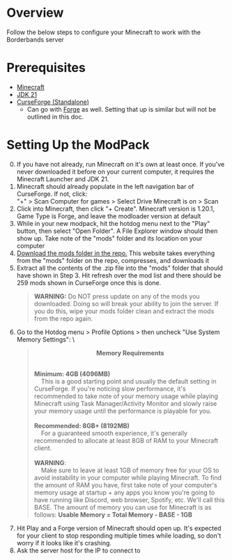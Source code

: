 # Overview
Follow the below steps to configure your Minecraft to work with the Borderbands server

# Prerequisites
- [Minecraft](https://www.minecraft.net/en-us/download)
- [JDK 21](https://www.oracle.com/java/technologies/downloads/#java21)
- [CurseForge (Standalone)](https://www.curseforge.com/download/app#download-options)
    - Can go with [Forge](https://files.minecraftforge.net/net/minecraftforge/forge/index_1.20.1.html) as well. Setting that up is similar but will not be outlined in this doc.

# Setting Up the ModPack
0. If you have not already, run Minecraft on it's own at least once. If you've never downloaded it before on your current computer, it requires the Minecraft Launcher and JDK 21.
1. Minecraft should already populate in the left navigation bar of CurseForge. If not, click: \
"+" > Scan Computer for games > Select Drive Minecraft is on > Scan
2. Click into Minecraft, then click "+ Create". Minecraft version is 1.20.1, Game Type is Forge, and leave the modloader version at default
3. While in your new modpack, hit the hotdog menu next to the "Play" button, then select "Open Folder". A File Explorer window should then show up. Take note of the "mods" folder and its location on your computer
4. [Download the mods folder in the repo.](https://download-directory.github.io/?url=https%3A%2F%2Fgithub.com%2FNeptune45%2Fmcserver2024%2Ftree%2Fmain%2Fmods) This website takes everything from the "mods" folder on the repo, compresses, and downloads it
5. Extract all the contents of the .zip file into the "mods" folder that should have shown in Step 3. Hit refresh over the mod list and there should be 259 mods shown in CurseForge once this is done.
    > **WARNING:** Do NOT press update on any of the mods you downloaded. Doing so will break your ability to join the server. If you do this, wipe your mods folder clean and extract the mods from the repo again.
6. Go to the Hotdog menu > Profile Options > then uncheck "Use System Memory Settings": \
    > <b><p style="text-align:center">Memory Requirements</p></b>
    > <br>
    > <b>Minimum: 4GB (4096MB)</b> <br>
    > &nbsp;&nbsp;&nbsp;&nbsp;This is a good starting point and usually the default setting in CurseForge. If you're noticing slow performance, it's recommended to take note of your memory usage while playing Minecraft using Task Manager/Activity Monitor and slowly raise your memory usage until the performance is playable for you. \
    > \
    > **Recommended: 8GB+ (8192MB)** \
    > &nbsp;&nbsp;&nbsp;&nbsp;For a guaranteed smooth experience, it's generally recommended to allocate at least 8GB of RAM to your Minecraft client. \
    > \
    > **WARNING**: \
    > &nbsp;&nbsp;&nbsp;&nbsp;Make sure to leave at least 1GB of memory free for your OS to avoid instability in your computer while playing Minecraft. To find the amount of RAM you have, first take note of your computer's memory usage at startup + any apps you know you're going to have running like Discord, web browser, Spotify, etc. We'll call this BASE. The amount of memory you can use for Minecraft is as follows: **Usable Memory = Total Memory - BASE - 1GB**
7. Hit Play and a Forge version of Minecraft should open up. It's expected for your client to stop responding multiple times while loading, so don't worry if it looks like it's crashing.
8. Ask the server host for the IP to connect to
